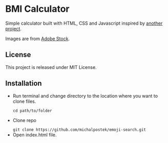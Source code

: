 <h1>BMI Calculator</h1>
<p>Simple calculator built with HTML, CSS and Javascript inspired by <a href="https://github.com/SalithaUCSC/BMI-Calculator">another project</a>.</p>
<p>Images are from <a href="https://stock.adobe.com/">Adobe Stock</a>.</p>

<h2>License</h2>
<p>This project is released under MIT License.</p>

<h2>Installation</h2>
<ul>
    <li>
        <p>Run terminal and change directory to the location where you want to clone files.</p>
        <code>cd path/to/folder</code>
    </li>
    <li>
        <p>Clone repo</p>
        <code>git clone https://github.com/michalpostek/emoji-search.git</code>
    </li>
    <li>
        Open index.html file.
    </li>
</ul>
